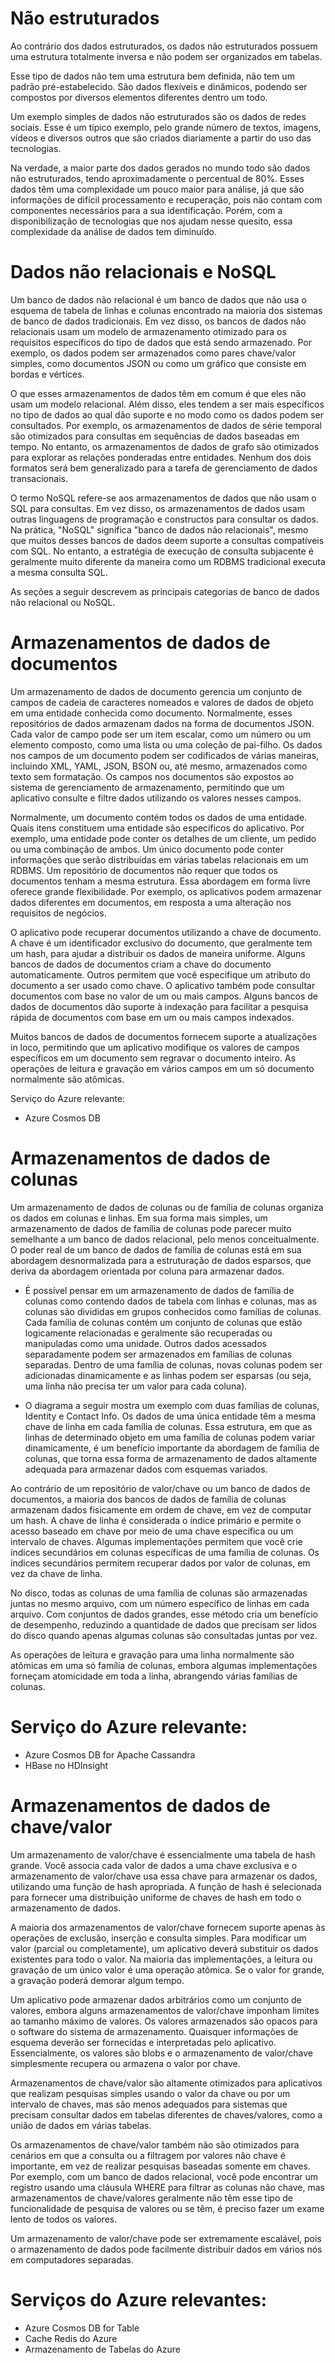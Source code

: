 # Não estruturados

Ao contrário dos dados estruturados, os dados não estruturados possuem uma estrutura totalmente inversa e não podem ser organizados em tabelas.

Esse tipo de dados não tem uma estrutura bem definida, não tem um padrão pré-estabelecido. São dados flexíveis e dinâmicos, podendo ser compostos por diversos elementos diferentes dentro um todo.

Um exemplo simples de dados não estruturados são os dados de redes sociais. Esse é um típico exemplo, pelo grande número de textos, imagens, vídeos e diversos outros que são criados diariamente a partir do uso das tecnologias.

Na verdade, a maior parte dos dados gerados no mundo todo são dados não estruturados, tendo aproximadamente o percentual de 80%. Esses dados têm uma complexidade um pouco maior para análise, já que são informações de difícil processamento e recuperação, pois não contam com componentes necessários para a sua identificação. Porém, com a disponibilização de tecnologias que nos ajudam nesse quesito, essa complexidade da análise de dados tem diminuído.


# Dados não relacionais e NoSQL

Um banco de dados não relacional é um banco de dados que não usa o esquema de tabela de linhas e colunas encontrado na maioria dos sistemas de banco de dados tradicionais. Em vez disso, os bancos de dados não relacionais usam um modelo de armazenamento otimizado para os requisitos específicos do tipo de dados que está sendo armazenado. Por exemplo, os dados podem ser armazenados como pares chave/valor simples, como documentos JSON ou como um gráfico que consiste em bordas e vértices.

O que esses armazenamentos de dados têm em comum é que eles não usam um modelo relacional. Além disso, eles tendem a ser mais específicos no tipo de dados ao qual dão suporte e no modo como os dados podem ser consultados. Por exemplo, os armazenamentos de dados de série temporal são otimizados para consultas em sequências de dados baseadas em tempo. No entanto, os armazenamentos de dados de grafo são otimizados para explorar as relações ponderadas entre entidades. Nenhum dos dois formatos será bem generalizado para a tarefa de gerenciamento de dados transacionais.

O termo NoSQL refere-se aos armazenamentos de dados que não usam o SQL para consultas. Em vez disso, os armazenamentos de dados usam outras linguagens de programação e constructos para consultar os dados. Na prática, "NoSQL" significa "banco de dados não relacionais", mesmo que muitos desses bancos de dados deem suporte a consultas compatíveis com SQL. No entanto, a estratégia de execução de consulta subjacente é geralmente muito diferente da maneira como um RDBMS tradicional executa a mesma consulta SQL.

As seções a seguir descrevem as principais categorias de banco de dados não relacional ou NoSQL.

# Armazenamentos de dados de documentos

Um armazenamento de dados de documento gerencia um conjunto de campos de cadeia de caracteres nomeados e valores de dados de objeto em uma entidade conhecida como documento. Normalmente, esses repositórios de dados armazenam dados na forma de documentos JSON. Cada valor de campo pode ser um item escalar, como um número ou um elemento composto, como uma lista ou uma coleção de pai-filho. Os dados nos campos de um documento podem ser codificados de várias maneiras, incluindo XML, YAML, JSON, BSON ou, até mesmo, armazenados como texto sem formatação. Os campos nos documentos são expostos ao sistema de gerenciamento de armazenamento, permitindo que um aplicativo consulte e filtre dados utilizando os valores nesses campos.

Normalmente, um documento contém todos os dados de uma entidade. Quais itens constituem uma entidade são específicos do aplicativo. Por exemplo, uma entidade pode conter os detalhes de um cliente, um pedido ou uma combinação de ambos. Um único documento pode conter informações que serão distribuídas em várias tabelas relacionais em um RDBMS. Um repositório de documentos não requer que todos os documentos tenham a mesma estrutura. Essa abordagem em forma livre oferece grande flexibilidade. Por exemplo, os aplicativos podem armazenar dados diferentes em documentos, em resposta a uma alteração nos requisitos de negócios.


O aplicativo pode recuperar documentos utilizando a chave de documento. A chave é um identificador exclusivo do documento, que geralmente tem um hash, para ajudar a distribuir os dados de maneira uniforme. Alguns bancos de dados de documentos criam a chave do documento automaticamente. Outros permitem que você especifique um atributo do documento a ser usado como chave. O aplicativo também pode consultar documentos com base no valor de um ou mais campos. Alguns bancos de dados de documentos dão suporte à indexação para facilitar a pesquisa rápida de documentos com base em um ou mais campos indexados.

Muitos bancos de dados de documentos fornecem suporte a atualizações in loco, permitindo que um aplicativo modifique os valores de campos específicos em um documento sem regravar o documento inteiro. As operações de leitura e gravação em vários campos em um só documento normalmente são atômicas.

Serviço do Azure relevante:
- Azure Cosmos DB

# Armazenamentos de dados de colunas
Um armazenamento de dados de colunas ou de família de colunas organiza os dados em colunas e linhas. Em sua forma mais simples, um armazenamento de dados de família de colunas pode parecer muito semelhante a um banco de dados relacional, pelo menos conceitualmente. O poder real de um banco de dados de família de colunas está em sua abordagem desnormalizada para a estruturação de dados esparsos, que deriva da abordagem orientada por coluna para armazenar dados.

- É possível pensar em um armazenamento de dados de família de colunas como contendo dados de tabela com linhas e colunas, mas as colunas são divididas em grupos conhecidos como famílias de colunas. Cada família de colunas contém um conjunto de colunas que estão logicamente relacionadas e geralmente são recuperadas ou manipuladas como uma unidade. Outros dados acessados separadamente podem ser armazenados em famílias de colunas separadas. Dentro de uma família de colunas, novas colunas podem ser adicionadas dinamicamente e as linhas podem ser esparsas (ou seja, uma linha não precisa ter um valor para cada coluna).

- O diagrama a seguir mostra um exemplo com duas famílias de colunas, Identity e Contact Info. Os dados de uma única entidade têm a mesma chave de linha em cada família de colunas. Essa estrutura, em que as linhas de determinado objeto em uma família de colunas podem variar dinamicamente, é um benefício importante da abordagem de família de colunas, que torna essa forma de armazenamento de dados altamente adequada para armazenar dados com esquemas variados.

Ao contrário de um repositório de valor/chave ou um banco de dados de documentos, a maioria dos bancos de dados de família de colunas armazenam dados fisicamente em ordem de chave, em vez de computar um hash. A chave de linha é considerada o índice primário e permite o acesso baseado em chave por meio de uma chave específica ou um intervalo de chaves. Algumas implementações permitem que você crie índices secundários em colunas específicas de uma família de colunas. Os índices secundários permitem recuperar dados por valor de colunas, em vez da chave de linha.

No disco, todas as colunas de uma família de colunas são armazenadas juntas no mesmo arquivo, com um número específico de linhas em cada arquivo. Com conjuntos de dados grandes, esse método cria um benefício de desempenho, reduzindo a quantidade de dados que precisam ser lidos do disco quando apenas algumas colunas são consultadas juntas por vez.

As operações de leitura e gravação para uma linha normalmente são atômicas em uma só família de colunas, embora algumas implementações forneçam atomicidade em toda a linha, abrangendo várias famílias de colunas.

#  Serviço do Azure relevante:

- Azure Cosmos DB for Apache Cassandra
- HBase no HDInsight

# Armazenamentos de dados de chave/valor

Um armazenamento de valor/chave é essencialmente uma tabela de hash grande. Você associa cada valor de dados a uma chave exclusiva e o armazenamento de valor/chave usa essa chave para armazenar os dados, utilizando uma função de hash apropriada. A função de hash é selecionada para fornecer uma distribuição uniforme de chaves de hash em todo o armazenamento de dados.

A maioria dos armazenamentos de valor/chave fornecem suporte apenas às operações de exclusão, inserção e consulta simples. Para modificar um valor (parcial ou completamente), um aplicativo deverá substituir os dados existentes para todo o valor. Na maioria das implementações, a leitura ou gravação de um único valor é uma operação atômica. Se o valor for grande, a gravação poderá demorar algum tempo.

Um aplicativo pode armazenar dados arbitrários como um conjunto de valores, embora alguns armazenamentos de valor/chave imponham limites ao tamanho máximo de valores. Os valores armazenados são opacos para o software do sistema de armazenamento. Quaisquer informações de esquema deverão ser fornecidas e interpretadas pelo aplicativo. Essencialmente, os valores são blobs e o armazenamento de valor/chave simplesmente recupera ou armazena o valor por chave.

Armazenamentos de chave/valor são altamente otimizados para aplicativos que realizam pesquisas simples usando o valor da chave ou por um intervalo de chaves, mas são menos adequados para sistemas que precisam consultar dados em tabelas diferentes de chaves/valores, como a união de dados em várias tabelas.

Os armazenamentos de chave/valor também não são otimizados para cenários em que a consulta ou a filtragem por valores não chave é importante, em vez de realizar pesquisas baseadas somente em chaves. Por exemplo, com um banco de dados relacional, você pode encontrar um registro usando uma cláusula WHERE para filtrar as colunas não chave, mas armazenamentos de chave/valores geralmente não têm esse tipo de funcionalidade de pesquisa de valores ou se têm, é preciso fazer um exame lento de todos os valores.

Um armazenamento de valor/chave pode ser extremamente escalável, pois o armazenamento de dados pode facilmente distribuir dados em vários nós em computadores separadas.

# Serviços do Azure relevantes:

- Azure Cosmos DB for Table
- Cache Redis do Azure
- Armazenamento de Tabelas do Azure

